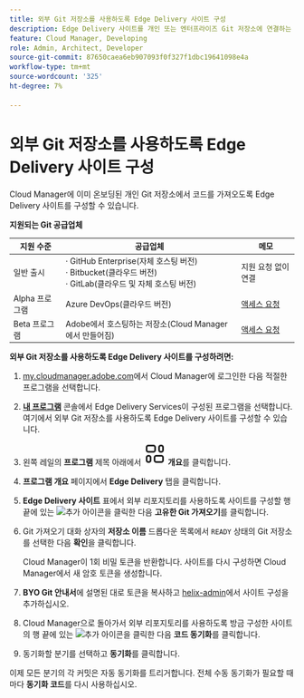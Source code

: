 ```yaml
---
title: 외부 Git 저장소를 사용하도록 Edge Delivery 사이트 구성
description: Edge Delivery 사이트를 개인 또는 엔터프라이즈 Git 저장소에 연결하는 방법을 알아봅니다.
feature: Cloud Manager, Developing
role: Admin, Architect, Developer
source-git-commit: 87650caea6eb907093f0f327f1dbc19641098e4a
workflow-type: tm+mt
source-wordcount: '325'
ht-degree: 7%

---
```



# 외부 Git 저장소를 사용하도록 Edge Delivery 사이트 구성

Cloud Manager에 이미 온보딩된 개인 Git 저장소에서 코드를 가져오도록 Edge Delivery 사이트를 구성할 수 있습니다.

**지원되는 Git 공급업체**

| 지원 수준 | 공급업체 | 메모 |
| --- | --- | --- |
| 일반 출시 | · GitHub Enterprise(자체 호스팅 버전)<br>· Bitbucket(클라우드 버전)<br>· GitLab(클라우드 및 자체 호스팅 버전) | 지원 요청 없이 연결 |
| Alpha 프로그램 | Azure DevOps(클라우드 버전) | [액세스 요청](mailto:grp-cloudmanager_byog@adobe.com) |
| Beta 프로그램 | Adobe에서 호스팅하는 저장소(Cloud Manager에서 만들어짐) | [액세스 요청](mailto:grp-cloudmanager_byog@adobe.com) |

**외부 Git 저장소를 사용하도록 Edge Delivery 사이트를 구성하려면:**

1. [my.cloudmanager.adobe.com](https://my.cloudmanager.adobe.com/)에서 Cloud Manager에 로그인한 다음 적절한 프로그램을 선택합니다.

1. **[내 프로그램](/help/implementing/cloud-manager/navigation.md#my-programs)** 콘솔에서 Edge Delivery Services이 구성된 프로그램을 선택합니다. 여기에서 외부 Git 저장소를 사용하도록 Edge Delivery 사이트를 구성할 수 있습니다.

1. 왼쪽 레일의 **프로그램** 제목 아래에서 **![개요 아이콘](/help/implementing/cloud-manager/edge-delivery/assets/overview.svg) 개요**&#x200B;를 클릭합니다.

1. **프로그램 개요** 페이지에서 **Edge Delivery** 탭을 클릭합니다.

1. **Edge Delivery 사이트** 표에서 외부 리포지토리를 사용하도록 사이트를 구성할 행 끝에 있는 ![추가 아이콘](https://spectrum.adobe.com/static/icons/workflow_18/Smock_More_18_N.svg)을 클릭한 다음 **고유한 Git 가져오기**&#x200B;를 클릭합니다.

1. Git 가져오기 대화 상자의 **저장소 이름** 드롭다운 목록에서 `READY` 상태의 Git 저장소를 선택한 다음 **확인**&#x200B;을 클릭합니다.

   Cloud Manager이 1회 비밀 토큰을 반환합니다. 사이트를 다시 구성하면 Cloud Manager에서 새 암호 토큰을 생성합니다.

1. **BYO Git 안내서**&#x200B;에 설명된 대로 토큰을 복사하고 [helix-admin](https://www.aem.live/developer/byo-git)에서 사이트 구성을 추가하십시오.

1. Cloud Manager으로 돌아가서 외부 리포지토리를 사용하도록 방금 구성한 사이트의 행 끝에 있는 ![추가 아이콘](https://spectrum.adobe.com/static/icons/workflow_18/Smock_More_18_N.svg)을 클릭한 다음 **코드 동기화**&#x200B;를 클릭합니다.

1. 동기화할 분기를 선택하고 **동기화**&#x200B;를 클릭합니다.

이제 모든 분기의 각 커밋은 자동 동기화를 트리거합니다. 전체 수동 동기화가 필요할 때마다 **동기화 코드**&#x200B;를 다시 사용하십시오.

